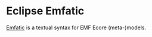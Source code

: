 # Eclipse Emfatic

[Emfatic](https://eclipse.org/emfatic) is a textual syntax for EMF Ecore (meta-)models.